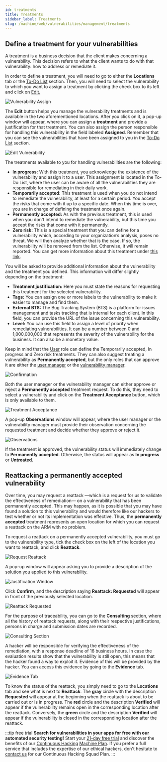 ```yaml
---
id: treatments
title: Treatments
sidebar_label: Treatments
slug: /machine/web/vulnerabilities/management/treatments
---
```


## Define a treatment for your vulnerabilities

A treatment is a business decision
that the client makes concerning a
vulnerability.
This decision refers to what the
client wants to do with that vulnerability:
how to address or remediate it.

In order to define a treatment, you
will need to go to either the **Locations**
tab or the
[To-Do List](/machine/web/vulnerabilities/management/to-do-list)
section.
Then, you will need to select the
vulnerability to which you want to
assign a treatment by clicking the
check box to its left and click
on [Edit.](/machine/web/vulnerabilities/management/locations#edit-button)

![Vulnerability Assign](https://res.cloudinary.com/fluid-attacks/image/upload/v1674002336/docs/web/vulnerabilities/management/edit_option.png)

The **Edit** button helps you manage
the vulnerability treatments and
is available in the two aforementioned
locations.
After you click on it, a pop-up
window will appear, where you can
assign a **treatment** and provide a
justification for that treatment.
You can also assign the person
responsible for handling this
vulnerability in the field labeled
**Assigned**.
Remember that you can see the
vulnerabilities that have been
assigned to you in the
[To-Do List](/machine/web/vulnerabilities/management/to-do-list)
section.

![Edit Vulnerability](https://res.cloudinary.com/fluid-attacks/image/upload/v1669214734/docs/web/vulnerabilities/management/aplication_treatment.png)

The treatments available to
you for handling vulnerabilities
are the following:

- **In progress:**
  With this treatment,
  you acknowledge the
  existence of the
  vulnerability and
  assign it to a user.
  This assignment is
  located in the To-Do
  List, where the user
  can be aware of all
  the vulnerabilities
  they are responsible
  for remediating in
  their daily work.
- **Temporarily accepted:**
  This treatment is used
  when you do not intend
  to remediate the
  vulnerability, at least
  for a certain period.
  You accept the risks
  that come with it up to
  a specific date.
  When this time is over,
  you are in charge of
  defining the treatment
  once again.
- **Permanently accepted:**
  As with the previous treatment,
  this is used
  when you don't intend
  to remediate the vulnerability,
  but this time you accept the
  risks that come with it
  permanently.
- **Zero risk:**
  This is a special treatment
  that you can define for a
  vulnerability which,
  according to your
  organization’s analysis,
  poses no threat.
  We will then analyze whether
  that is the case.
  If so, the vulnerability
  will be removed from the list.
  Otherwise, it will remain
  reported.
  You can get more information
  about this treatment under
  [this link](/machine/web/vulnerabilities/management/zero-risk).

You will be asked to provide
additional information about
the vulnerability and the
treatment you defined.
This information will differ
slightly depending on the
treatment:

- **Treatment justification:**
  Here you must state the
  reasons for requesting
  this treatment for the
  selected vulnerability.
- **Tags:**
  You can assign one or
  more labels to the
  vulnerability to make
  it easier to manage
  and find them.
- **External BTS:**
  The Bug Tracking System
  (BTS) is a platform for
  issues management and
  tasks tracking that is
  internal for each client.
  In this field, you can
  provide the URL of the
  issue concerning this
  vulnerability.
- **Level:**
  You can use this field
  to assign a level of
  priority when remediating
  vulnerabilities.
  It can be a number between
  0 and 1,000,000,000 that
  represents the severity
  of the vulnerability for
  the business.
  It can also be a monetary
  value.

Keep in mind that the [User](/machine/web/groups/roles#user-role)
role can define the
Temporarily accepted,
In progress and Zero
risk treatments.
They can also suggest treating
a vulnerability as **Permanently accepted**,
but the only roles that can
approve it are either the
[user manager](/machine/web/groups/roles#user-manager-role)
or the [vulnerability manager](/machine/web/groups/roles#vulnerability-manager-role).

![Confirmation](https://res.cloudinary.com/fluid-attacks/image/upload/v1669210991/docs/web/vulnerabilities/management/confirmation.png)

Both the user manager or the
vulnerability manager can
either approve or reject a
**Permanently accepted** treatment
request.
To do this,
they need to select a
vulnerability and click on the
**Treatment Acceptance** button,
which is only available to them.

![Treatment Acceptance](https://res.cloudinary.com/fluid-attacks/image/upload/v1674002714/docs/web/vulnerabilities/management/treatment_aceptance.png)

A pop-up **Observations**
window will appear,
where the user manager or the vulnerability
manager must provide their
observation concerning the requested
treatment and decide whether
they approve or reject it.

![Observations](https://res.cloudinary.com/fluid-attacks/image/upload/v1674002906/docs/web/vulnerabilities/management/observations.png)

If the treatment is approved,
the vulnerability status will
immediately change to
**Permanently accepted**.
Otherwise,
the status will appear as
**In progress** or **Untreated**.

## Reattacking a permanently accepted vulnerability

Over time, you may request
a reattack —which is a request
for us to validate the
effectiveness of remediation— on
a vulnerability that has been
permanently accepted.
This may happen, as it is possible
that you may have found a solution
to this vulnerability and would
therefore like our hackers to test
whether or not its implementation
was effective.
Thus, the **permanently accepted**
treatment represents an open
location for which you can request
a reattack on the ARM with no problem.

To request a reattack on a
permanently accepted vulnerability,
you must go to the vulnerability
type, tick the check box on the
left of the location you want to
reattack, and click **Reattack**.

![Request Reattack](https://res.cloudinary.com/fluid-attacks/image/upload/v1674003232/docs/web/vulnerabilities/management/reattack_permanet_ace.png)

A pop-up window will appear asking
you to provide a description of
the solution you applied to this
vulnerability.

![Justification Window](https://res.cloudinary.com/fluid-attacks/image/upload/v1669213344/docs/web/vulnerabilities/management/justification.png)

Click **Confirm**, and the description
saying **Reattack: Requested** will
appear in front of the previously
selected location.

![Reattack Requested](https://res.cloudinary.com/fluid-attacks/image/upload/v1645627612/docs/web/vulnerabilities/management/treatment_reattack_requested.png)

For the purpose of traceability, you
can go to the **Consulting** section,
where all the history of reattack
requests, along with their respective
justifications, persons in charge and
submission dates are recorded.

![Consulting Section](https://res.cloudinary.com/fluid-attacks/image/upload/v1674003485/docs/web/vulnerabilities/management/consulting.png)

A hacker will be responsible for
verifying the effectiveness of the
remediation, with a response deadline
of 16 business hours.
In case the evaluation results show
that the vulnerability is still open,
this means that the hacker found a
way to exploit it.
Evidence of this will be provided
by the hacker.
You can access this evidence by
going to the **Evidence** tab.

![Evidence Tab](https://res.cloudinary.com/fluid-attacks/image/upload/v1674003567/docs/web/vulnerabilities/management/evidence.png)

To know the status of the reattack,
you simply need to go to the
**Locations** tab and see what is
next to **Reattack**.
The **gray** circle with the description
**Requested** will appear at the
beginning when the reattack is about
to be carried out or is in progress.
The **red** circle and the description
**Verified** will appear if the
vulnerability remains open in the
corresponding location after the reattack.
Conversely, the **green** circle and
the description **Verified** will appear
if the vulnerability is closed in the
corresponding location after the reattack.

:::tip free trial
**Search for vulnerabilities in your apps for free
with our automated security testing!**
Start your [21-day free trial](https://fluidattacks.com/free-trial/)
and discover the benefits of our [Continuous Hacking](https://fluidattacks.com/services/continuous-hacking/)
[Machine Plan](https://fluidattacks.com/plans/).
If you prefer a full service
that includes the expertise of our ethical hackers,
don't hesitate to [contact us](https://fluidattacks.com/contact-us/)
for our Continuous Hacking Squad Plan.
:::
